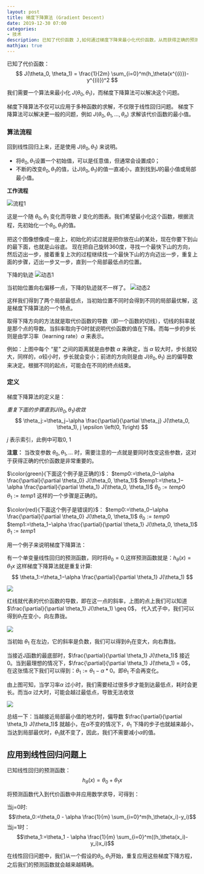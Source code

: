 ```yaml
---
layout: post
title: 梯度下降算法 (Gradient Descent)
date: 2019-12-30 07:00
categories:
- 技术
description: 已知了代价函数 J,如何通过梯度下降来最小化代价函数，从而获得正确的预测函数。
mathjax: true
---
```



已知了代价函数：
$$ J(\theta_0, \theta_1) = \frac{1}{2m} \sum_{i=0}^m(h_\theta(x^{(i)})-y^{(i)})^2 $$

我们需要一个算法来最小化 $J(\theta_0, \theta_1)$，而梯度下降算法可以解决这个问题。

梯度下降算法不仅可以应用于多种函数的求解，不仅限于线性回归问题。
梯度下降算法可以解决更一般的问题，例如 $J(\theta_0,\theta_1,\ldots,\theta_n)$ 求解该代价函数的最小值。


### 算法流程

回到线性回归上来，还是使用 $J(\theta_0, \theta_1)$ 来说明。

- 将$\theta_0, \theta_1$设置一个初始值，可以是任意值，但通常会设置成0；
- 不断的改变$\theta_0, \theta_1$的值，让$J(\theta_0, \theta_1)$的值一直减小，直到找到$J$的最小值或局部最小值。

**工作流程**

![][1]

这是一个随 $\theta_0, \theta_1$ 变化而导致 $J$ 变化的图表。我们希望最小化这个函数，根据流程，先初始化一个$\theta_0, \theta_1$的值。

把这个图像想像成一座上，初始化的试过就是把你放在山的某处，现在你要下到山的最下面，也就是山谷底。
现在把自己旋转360度，寻找一个最快下山的方向，然后迈出一步，接着重复上次的过程继续找一个最快下山的方向迈出一步，重复上面的步骤，迈出一步又一步，直到一个局部最低点的位置。

下降的轨迹
![][2]

当初始位置向右偏移一点，下降的轨迹就不一样了。
![][3]

这样我们得到了两个局部最低点，当初始位置不同时会得到不同的局部最优解，这是梯度下降算法的一个特点。

取得下降方向的方法就是取代价函数的导数（即一个函数的切线），切线的斜率就是那个点的导数。当斜率取向于0时就说明代价函数的值在下降。而每一步的步长则是由学习率（learning rate）$\alpha$ 来表示。

例如：上图中每个 “星” 之间的距离就是由参数 $\alpha$ 来确定，当 $\alpha$ 较大时，步长就较大，同样的，$\alpha$较小时，步长就会变小；前进的方向则是由 $J(\theta_0, \theta_1)$ 出的偏导数来决定。根据不同的起点，可能会在不同的终点结束。

### 定义

梯度下降算法的定义是：

*重复下面的步骤直到$J(\theta_0, \theta_1)$收敛*
$$ \theta_j:=\theta_j−\alpha \frac{\partial}{\partial \theta_j} J(\theta_0, \theta_1), j \epsilon \left(0, 1\right) $$

$j$ 表示索引，此例中可取0, 1

**注意：**
当改变参数 $\theta_0, \theta_1, \ldots$ 时，需要注意的一点就是要同时改变这些参数，这对于获得正确的代价函数是非常重要的。

$\color{green}{下面这个例子是正确的}$：
$temp0:=\theta_0−\alpha \frac{\partial}{\partial \theta_0} J(\theta_0, \theta_1)$
$temp1:=\theta_1−\alpha \frac{\partial}{\partial \theta_1} J(\theta_0, \theta_1)$
$\theta_0:=temp0$
$\theta_1:=temp1$
这样的一个步骤是正确的。


$\color{red}{下面这个例子是错误的}$：
$temp0:=\theta_0−\alpha \frac{\partial}{\partial \theta_0} J(\theta_0, \theta_1)$
$\theta_0:=temp0$
$temp1:=\theta_1−\alpha \frac{\partial}{\partial \theta_1} J(\theta_0, \theta_1)$
$\theta_1:=temp1$


用一个例子来说明梯度下降算法：

有一个单变量线性回归的预测函数，同时将$\theta_0=0$,这样预测函数就是：$h_\theta(x) = \theta_1x$
这样梯度下降算法就是重复计算:
$$ \theta_1:=\theta_1−\alpha \frac{\partial}{\partial \theta_1} J(\theta_1) $$

![][4]

红线就代表的代价函数的导数，即在这一点的斜率，上图的点上我们可以知道 $\frac{\partial}{\partial \theta_1} J(\theta_1) \geq 0$，
代入式子中，我们可以得到$\theta_1$在变小，向左靠拢。

![][5]

当初始 $\theta_1$ 在左边，它的斜率是负数，我们可以得到$\theta_1$在变大，向右靠拢。

当接近J函数的最底部时，$\frac{\partial}{\partial \theta_1} J(\theta_1)$ 接近0。当到最理想的情况下，$\frac{\partial}{\partial \theta_1} J(\theta_1) = 0$，在这张情况下我们可以得到：$\theta_1:=\theta_1−\alpha*0$。即$\theta_1$ 不会再变化。

由上图可知，当学习率$\alpha$ 过小时，我们需要经过很多步才能到达最低点，耗时会更长。而当$\alpha$ 过大时，可能会越过最低点，导致无法收敛

![][6]

总结一下：当越接近局部最小值的地方时，偏导数 $\frac{\partial}{\partial \theta_1} J(\theta_1)$ 就越小，在$\alpha$不变的情况下，$\theta_1$ 下降的步子也就越来越小，当达到局部最优时，$\theta_1$就不变了，因此，我们不需要减小$\alpha$的值。


## 应用到线性回归问题上


已知线性回归的预测函数：
$$ h_\theta(x) = \theta_0 + \theta_1x $$

将预测函数代入到代价函数中并应用数学求导，可得到：

当j=0时:
$$\theta_0:=\theta_0 - \alpha \frac{1}{m} \sum_{i=0}^m(h_\theta(x_i)-y_i)$$
当j=1时：
$$\theta_1:=\theta_1 - \alpha \frac{1}{m} \sum_{i=0}^m((h_\theta(x_i)-y_i)x_i)$$

在线性回归问题中，我们从一个假设的$\theta_0, \theta_1$开始，重复应用这些梯度下降方程，之后我们的预测函数就会越来越精确。



[1]: /images/ml_5.jpg "流程1"
[2]: /images/ml_6.gif "动态1"
[3]: /images/ml_7.gif "动态2"
[4]: /images/ml_8.jpg
[5]: /images/ml_9.jpg
[6]: /images/ml_10.jpg


